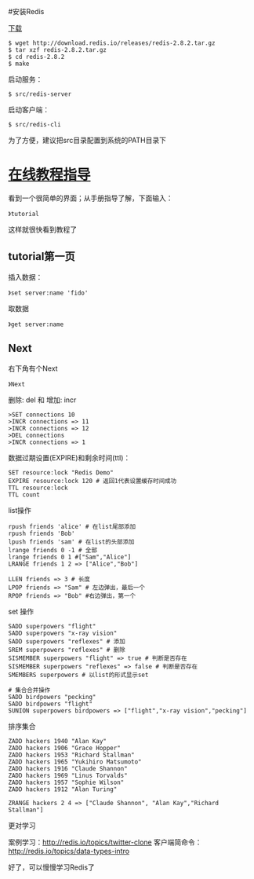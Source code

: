 #安装Redis

[下载](http://www.redis.io/download)


	$ wget http://download.redis.io/releases/redis-2.8.2.tar.gz
	$ tar xzf redis-2.8.2.tar.gz
	$ cd redis-2.8.2
	$ make
	
启动服务：

	$ src/redis-server

启动客户端：
	
	$ src/redis-cli
	
为了方便，建议把src目录配置到系统的PATH目录下


# [在线教程指导](http://try.redis.io/)


看到一个很简单的界面；从手册指导了解，下面输入：

	》tutorial

这样就很快看到教程了

## tutorial第一页

插入数据：
	
	》set server:name 'fido'

取数据

	》get server:name


## Next

右下角有个Next

	》Next

删除: del 和 增加: incr

	>SET connections 10
    >INCR connections => 11
    >INCR connections => 12
    >DEL connections
    >INCR connections => 1
    
数据过期设置(EXPIRE)和剩余时间(ttl)：

	SET resource:lock "Redis Demo"
    EXPIRE resource:lock 120 # 返回1代表设置缓存时间成功
    TTL resource:lock
    TTL count
    

list操作

	rpush friends 'alice' # 在list尾部添加
	rpush friends 'Bob' 
	lpush friends 'sam' # 在list的头部添加
	lrange friends 0 -1 # 全部
	lrange friends 0 1 #["Sam","Alice"]
	LRANGE friends 1 2 => ["Alice","Bob"]

	LLEN friends => 3 # 长度
	LPOP friends => "Sam" # 左边弹出，最后一个
	RPOP friends => "Bob" #右边弹出，第一个
	
set 操作

	SADD superpowers "flight"
    SADD superpowers "x-ray vision"
    SADD superpowers "reflexes" # 添加
	SREM superpowers "reflexes" # 删除
	SISMEMBER superpowers "flight" => true # 判断是否存在
    SISMEMBER superpowers "reflexes" => false # 判断是否存在
    SMEMBERS superpowers # 以list的形式显示set
    
    # 集合合并操作
    SADD birdpowers "pecking"
    SADD birdpowers "flight"
    SUNION superpowers birdpowers => ["flight","x-ray vision","pecking"]

排序集合

	ZADD hackers 1940 "Alan Kay"
    ZADD hackers 1906 "Grace Hopper"
    ZADD hackers 1953 "Richard Stallman"
    ZADD hackers 1965 "Yukihiro Matsumoto"
    ZADD hackers 1916 "Claude Shannon"
    ZADD hackers 1969 "Linus Torvalds"
    ZADD hackers 1957 "Sophie Wilson"
    ZADD hackers 1912 "Alan Turing"
    
    ZRANGE hackers 2 4 => ["Claude Shannon", "Alan Kay","Richard Stallman"]
	
更对学习

案例学习：http://redis.io/topics/twitter-clone
客户端简命令：http://redis.io/topics/data-types-intro

好了，可以慢慢学习Redis了

